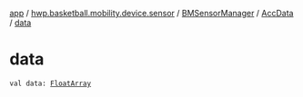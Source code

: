 [app](../../../index.md) / [hwp.basketball.mobility.device.sensor](../../index.md) / [BMSensorManager](../index.md) / [AccData](index.md) / [data](.)

# data

`val data: `[`FloatArray`](https://kotlinlang.org/api/latest/jvm/stdlib/kotlin/-float-array/index.html)